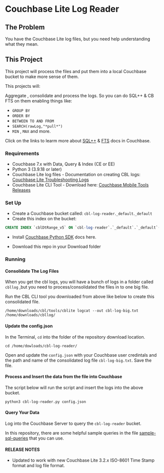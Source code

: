 # Couchbase Lite Log Reader

## The Problem

You have the Couchbase Lite log files, but you need help understanding what they mean.

## This Project

This project will process the files and put them into a local Couchbase bucket to make more sense of them.

This projects will:

Aggregate , consolidate and process the logs. So you can do SQL++ & CB FTS on them enabling things like:
* `GROUP BY` 
* `ORDER BY`
* `BETWEEN TO AND FROM`
* `SEARCH(rawLog,"*pull*")`
* `MIN` , `MAX` and more.

Click on the links to learm more about [SQL++](https://docs.couchbase.com/server/current/n1ql/n1ql-language-reference/index.html) & [FTS](https://docs.couchbase.com/server/current/fts/fts-searching-from-N1QL.html#search) docs in Couchbase.




### Requirements
- Couchbase 7.x with Data, Query & Index (CE or EE)
- Python 3 (3.9.18 or later)
- Couchbase Lite log files - Documentation on creating CBL logs: [Couchbase Lite Troubleshooting Logs](https://docs.couchbase.com/couchbase-lite/current/swift/troubleshooting-logs.html#lbl-file-logs)
- Couchbase Lite CLI Tool - Download here: [Couchbase Mobile Tools Releases](https://github.com/couchbaselabs/couchbase-mobile-tools/releases)

### Set Up
- Create a Couchbase bucket called: `cbl-log-reader`.`_default`.`_default`
- Create this index on the bucket:

```SQL
CREATE INDEX `cblDtRange_v5` ON `cbl-log-reader`.`_default`.`_default`(`dt`,`logLine`,`type`,`error`,`fileName`)
```

- Install [Couchbase Python SDK](https://docs.couchbase.com/python-sdk/current/hello-world/start-using-sdk.html#quick-installation) docs here.

- Download this repo in your Download folder 

### Running

#### Consolidate The Log Files
When you get the cbl logs, you will have a bunch of logs in a folder called `cbllog` ,but you need to process/consolidated the files in to one big file.

Run the CBL CLI tool you downloaded from above like below to create this consolidated file.

```shell
/home/downloads/cbl/tools/cblite logcat --out cbl-log-big.txt /home/downloads/cbllog/
```

#### Update the config.json
In the Terminal, `cd` into the folder of the repository download location.

```shell
cd /home/dowloads/cbl-log-reader/ 
```

Open and update the `config.json` with your Couchbase user credintals and the path and name of the consolidated log file `cbl-log-big.txt`. Save the file.

#### Process and Insert the data from the file into Couchbase

The script below will run the script and insert the logs into the above bucket.

```shell
python3 cbl-log-reader.py config.json
```
#### Query Your Data
Log into the Couchbase Server to query the `cbl-log-reader` bucket.

In this repository, there are some helpful sample queries in the file [sample-sql-queries](sample-sql-queries.md) that you can use.


#### RELEASE NOTES

- Updated to work with new Couchbase Lite 3.2.x ISO-8601 Time Stamp format and log file format.